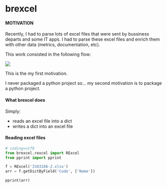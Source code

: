 brexcel
======

#### MOTIVATION

Recently, I had to parse lots of excel files that were sent by bussiness departs and some IT apps. I had to parse these excel files and enrich them with other data (metrics, documentation, etc).

This work consisted in the following flow:

[![](http://yuml.me/b9072e48)](DataExample)

This is the my first motivation.

I never packaged a python project so... my second motivation is to package a python project.



#### What brexcel does


Simply:

- reads an excel file into a dict
- writes a dict into an excel file

#### Reading excel files

```python
# coding=utf8
from brexcel.rexcel import RExcel
from pprint import pprint

f = RExcel('ISO3166-2.xlsx')
arr = f.getDictByField('Code', ['Name'])

pprint(arr)
```
